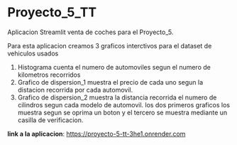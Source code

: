 # Proyecto_5_TT
Aplicacion Streamlit venta de coches para el Proyecto_5.

Para esta aplicacion creamos 3 graficos interctivos para el dataset de vehiculos usados 
1. Histograma
  cuenta el numero de automoviles segun el numero de kilometros recorridos
2. Grafico de dispersion_1
  muestra el precio de cada uno segun la distacion recorrida por cada automovil.
3. Grafico de dispersion_2
  muestra la distancia recorrida el numero de cilindros segun cada modelo de automovil.
los dos primeros graficos los muestra segun se oprima un boton y el tercero se muestra mediante un casilla de verificacion.

**link a la aplicacion**: https://proyecto-5-tt-3he1.onrender.com
